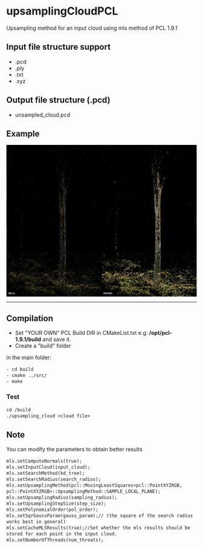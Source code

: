 # upsamplingCloudPCL
Upsampling method for an input cloud using mls method of PCL 1.9.1

## Input file structure support

* .pcd 
* .ply
* .txt
* .xyz

## Output file structure (.pcd)

* unsampled_cloud.pcd 

## Example
<img src="./example/example.png" align="center" height="400" width="720"><br>

-------------------
## Compilation
* Set "YOUR OWN" PCL Build DIR in CMakeList.txt e.g: **/opt/pcl-1.9.1/build** and save it.
* Create a "build" folder

in the main folder:

    - cd build  
    - cmake ../src/
    - make
       
        	 
### Test

    cd /build
    ./upsampling_cloud <cloud file> 
    
## Note

You can modify the parameters to obtain better results 

    mls.setComputeNormals(true);
    mls.setInputCloud(input_cloud);
    mls.setSearchMethod(kd_tree);
    mls.setSearchRadius(search_radius);
    mls.setUpsamplingMethod(pcl::MovingLeastSquares<pcl::PointXYZRGB, pcl::PointXYZRGB>::UpsamplingMethod::SAMPLE_LOCAL_PLANE);
    mls.setUpsamplingRadius(sampling_radius);
    mls.setUpsamplingStepSize(step_size);
    mls.setPolynomialOrder(pol_order);
    mls.setSqrGaussParam(gauss_param);// (the square of the search radius works best in general)
    mls.setCacheMLSResults(true);//Set whether the mls results should be stored for each point in the input cloud.
    mls.setNumberOfThreads(num_threats);

